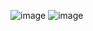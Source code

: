 ![image](https://github.com/user-attachments/assets/70fa94f5-8877-4d1f-b88e-0dc3a925380e)
![image](https://github.com/user-attachments/assets/cd9840a7-7fc9-42d6-ab3d-b1b3ee8ce5e7)

